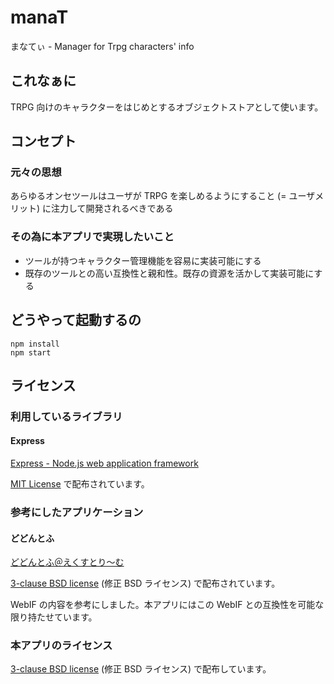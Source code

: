 # manaT

まなてぃ - Manager for Trpg characters' info

## これなぁに

TRPG 向けのキャラクターをはじめとするオブジェクトストアとして使います。

## コンセプト

### 元々の思想

あらゆるオンセツールはユーザが TRPG を楽しめるようにすること (= ユーザメリット) に注力して開発されるべきである

### その為に本アプリで実現したいこと

- ツールが持つキャラクター管理機能を容易に実装可能にする
- 既存のツールとの高い互換性と親和性。既存の資源を活かして実装可能にする

## どうやって起動するの

```
npm install
npm start
``` 

## ライセンス

### 利用しているライブラリ

#### Express

[Express - Node.js web application framework](http://expressjs.com/)

[MIT License](https://github.com/expressjs/express/blob/master/LICENSE) で配布されています。


### 参考にしたアプリケーション

#### どどんとふ

[どどんとふ＠えくすとり～む](http://www.dodontof.com/)

[3-clause BSD license](http://www.dodontof.com/DodontoF/README.html#aboutLicense) (修正 BSD ライセンス) で配布されています。

WebIF の内容を参考にしました。本アプリにはこの WebIF との互換性を可能な限り持たせています。


### 本アプリのライセンス

[3-clause BSD license](LICENSE) (修正 BSD ライセンス) で配布しています。
